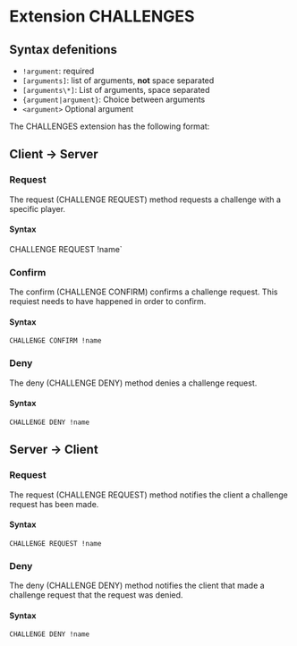 # Extension CHALLENGES

## Syntax defenitions

- `!argument`: required
- `[arguments]`: list of arguments, __not__ space separated
- `[arguments\*]`: List of arguments, space separated
- `{argument|argument}`: Choice between arguments
- `<argument>` Optional argument


The CHALLENGES extension has the following format:


## Client -> Server

### Request

The request (CHALLENGE REQUEST) method requests a challenge with a specific player.

#### Syntax

 CHALLENGE REQUEST !name`

### Confirm

The confirm (CHALLENGE CONFIRM) confirms a challenge request. This requiest needs to have happened in order to confirm.

#### Syntax

`CHALLENGE CONFIRM !name`

### Deny

The deny (CHALLENGE DENY) method denies a challenge request.

#### Syntax

`CHALLENGE DENY !name`

## Server -> Client

### Request

The request (CHALLENGE REQUEST) method notifies the client a challenge request has been made.

#### Syntax

`CHALLENGE REQUEST !name`

### Deny

The deny (CHALLENGE DENY) method notifies the client that made a challenge request that the request was denied.

#### Syntax

`CHALLENGE DENY !name`

